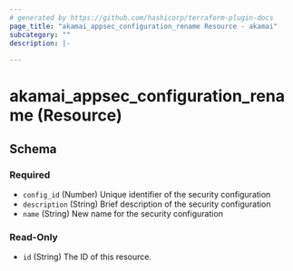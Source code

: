 ```yaml
---
# generated by https://github.com/hashicorp/terraform-plugin-docs
page_title: "akamai_appsec_configuration_rename Resource - akamai"
subcategory: ""
description: |-
  
---
```


# akamai_appsec_configuration_rename (Resource)





<!-- schema generated by tfplugindocs -->
## Schema

### Required

- `config_id` (Number) Unique identifier of the security configuration
- `description` (String) Brief description of the security configuration
- `name` (String) New name for the security configuration

### Read-Only

- `id` (String) The ID of this resource.
